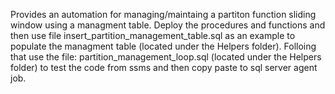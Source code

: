 Provides an automation for managing/maintaing a partiton function sliding window using a managment table.
Deploy the procedures and functions and then use file insert_partition_management_table.sql as an example to populate the managment table (located under the Helpers folder).
Folloing that use the file: partition_management_loop.sql (located under the Helpers folder) to test the code from ssms and then copy paste to sql server agent job. 
